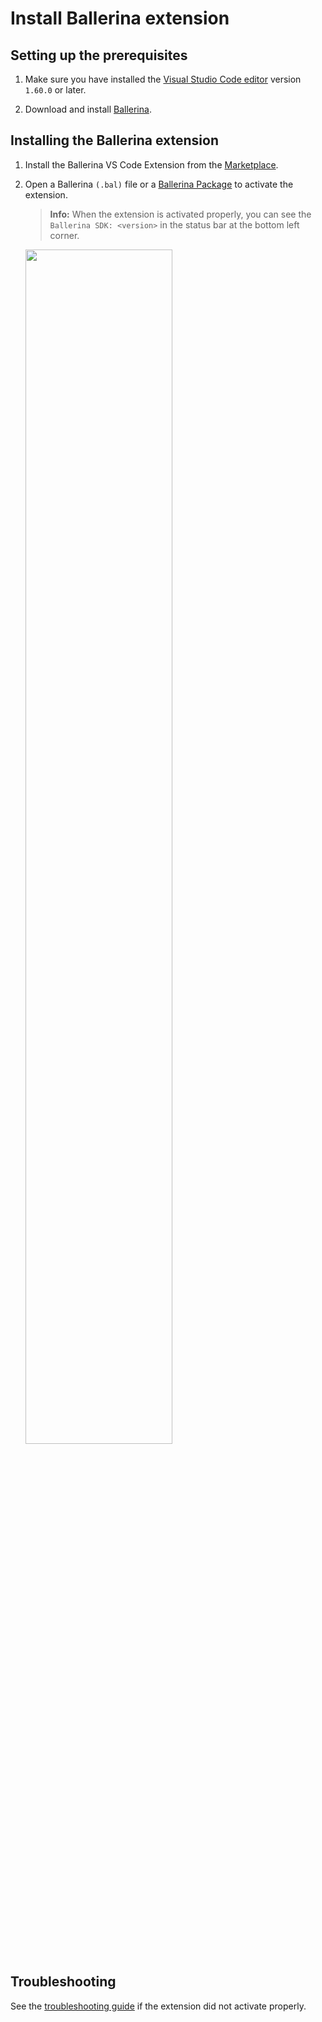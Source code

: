 # Install Ballerina extension

## Setting up the prerequisites

1. Make sure you have installed the [Visual Studio Code editor](https://code.visualstudio.com/download) version `1.60.0` or later.

2. Download and install [Ballerina](https://ballerina.io/downloads/).

## Installing the Ballerina extension
 
1. Install the Ballerina VS Code Extension from the [Marketplace](https://marketplace.visualstudio.com/items?itemName=WSO2.ballerina). 

3. Open a Ballerina `(.bal)` file or a [Ballerina Package](https://ballerina.io/learn/package-references/) to activate the extension.

	>**Info:** When the extension is activated properly, you can see the `Ballerina SDK: <version>` in the status bar at the bottom left corner.

	<img src="https://github.com/wso2/ballerina-plugin-vscode/blob/main/resources/images/show-version-on-vscode.png?raw=true" width="70%" />

## Troubleshooting

See the [troubleshooting guide](../troubleshooting.md) if the extension did not activate properly.